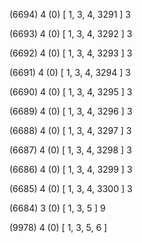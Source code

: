 (6694) 4 (0) [ 1, 3, 4, 3291 ] 3 


(6693) 4 (0) [ 1, 3, 4, 3292 ] 3 


(6692) 4 (0) [ 1, 3, 4, 3293 ] 3 


(6691) 4 (0) [ 1, 3, 4, 3294 ] 3 


(6690) 4 (0) [ 1, 3, 4, 3295 ] 3 


(6689) 4 (0) [ 1, 3, 4, 3296 ] 3 


(6688) 4 (0) [ 1, 3, 4, 3297 ] 3 


(6687) 4 (0) [ 1, 3, 4, 3298 ] 3 


(6686) 4 (0) [ 1, 3, 4, 3299 ] 3 


(6685) 4 (0) [ 1, 3, 4, 3300 ] 3 


(6684) 3 (0) [ 1, 3, 5 ] 9 


(9978) 4 (0) [ 1, 3, 5, 6 ]  

